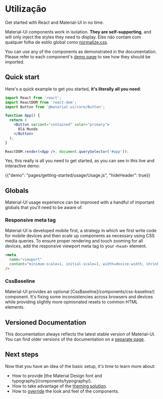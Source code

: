 # Utilização

<p class="description">Get started with React and Material-UI in no time.</p>

Material-UI components work in isolation. **They are self-supporting**, and will only inject the styles they need to display. Eles não contam com qualquer folha de estilo global como [normalize.css](https://github.com/necolas/normalize.css/).

You can use any of the components as demonstrated in the documentation. Please refer to each component's [demo page](/components/buttons/) to see how they should be imported.

## Quick start

Here's a quick example to get you started, **it's literally all you need**:

```jsx
import React from 'react';
import ReactDOM from 'react-dom';
import Button from '@material-ui/core/Button';

function App() {
  return (
    <Button variant="contained" color="primary">
      Olá Mundo
    </Button>
  );
}

ReactDOM.render(<App />, document.querySelector('#app'));
```

Yes, this really is all you need to get started, as you can see in this live and interactive demo:

{{"demo": "pages/getting-started/usage/Usage.js", "hideHeader": true}}

## Globals

Material-UI usage experience can be improved with a handful of important globals that you’ll need to be aware of.

### Responsive meta tag

Material-UI is developed mobile first, a strategy in which we first write code for mobile devices and then scale up components as necessary using CSS media queries. To ensure proper rendering and touch zooming for all devices, add the responsive viewport meta tag to your `<head>` element.

```html
<meta
  name="viewport"
  content="minimum-scale=1, initial-scale=1, width=device-width, shrink-to-fit=no"
/>
```

### CssBaseline

Material-UI provides an optional [CssBaseline]/components/css-baseline/) component. It's fixing some inconsistencies across browsers and devices while providing slightly more opinionated resets to common HTML elements.

## Versioned Documentation

This documentation always reflects the latest stable version of Material-UI. You can find older versions of the documentation on a [separate page](/versions/).

## Next steps

Now that you have an idea of the basic setup, it's time to learn more about:

- How to provide [the Material Design font and typography]/components/typography/).
- How to take advantage of the [theming solution](/customization/themes/).
- How to [override](/customization/components/) the look and feel of the components.